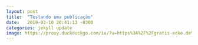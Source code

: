 ```yaml
---
layout: post
title:  "Testando uma publicação"
date:   2019-03-10 20:41:13 -0300
categories: jekyll update
image: https://proxy.duckduckgo.com/iu/?u=https%3A%2F%2Fgratis-ecke.de%2Fmedia%2Fwallpaper%2Fwallpaper-boese-augen.png&f=1
---
```

